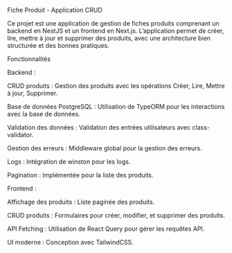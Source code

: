 Fiche Produit - Application CRUD

Ce projet est une application de gestion de fiches produits comprenant un backend en NestJS et un frontend en Next.js. L’application permet de créer, lire, mettre à jour et supprimer des produits, avec une architecture bien structurée et des bonnes pratiques.

Fonctionnalités

Backend :

CRUD produits : Gestion des produits avec les opérations Créer, Lire, Mettre à jour, Supprimer.

Base de données PostgreSQL : Utilisation de TypeORM pour les interactions avec la base de données.

Validation des données : Validation des entrées utilisateurs avec class-validator.

Gestion des erreurs : Middleware global pour la gestion des erreurs.

Logs : Intégration de winston pour les logs.

Pagination : Implémentée pour la liste des produits.

Frontend :

Affichage des produits : Liste paginée des produits.

CRUD produits : Formulaires pour créer, modifier, et supprimer des produits.

API Fetching : Utilisation de React Query pour gérer les requêtes API.

UI moderne : Conception avec TailwindCSS.
